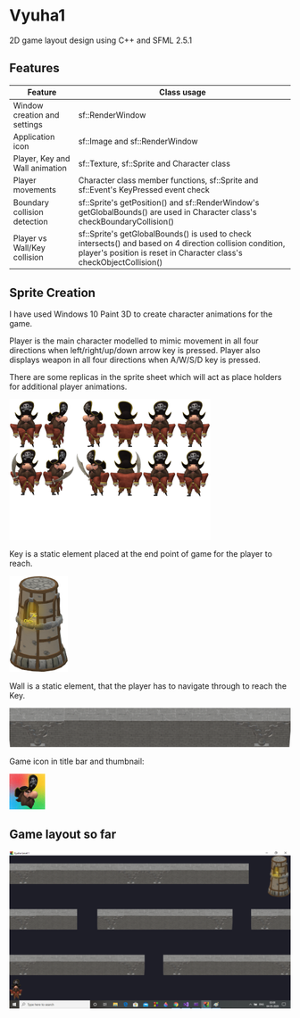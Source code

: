 # Vyuha1
2D game layout design using C++ and SFML 2.5.1

## Features
| Feature | Class usage |
| --- | --- |
| Window creation and settings | sf::RenderWindow |
| Application icon | sf::Image and sf::RenderWindow |
| Player, Key and Wall animation | sf::Texture, sf::Sprite and Character class |
| Player movements | Character class member functions, sf::Sprite and sf::Event's KeyPressed event check |
| Boundary collision detection | sf::Sprite's getPosition() and sf::RenderWindow's getGlobalBounds() are used in Character class's checkBoundaryCollision() |
| Player vs Wall/Key collision | sf::Sprite's getGlobalBounds() is used to check intersects() and based on 4 direction collision condition, player's position is reset in Character class's checkObjectCollision() |

## Sprite Creation
I have used Windows 10 Paint 3D to create character animations for the game.

Player is the main character modelled to mimic movement in all four directions when left/right/up/down arrow key is pressed. Player also displays weapon in all four directions when A/W/S/D key is pressed.

There are some replicas in the sprite sheet which will act as place holders for additional player animations.

![](pirate_sprite_sheet.png)

Key is a static element placed at the end point of game for the player to reach.

![](key.png)

Wall is a static element, that the player has to navigate through to reach the Key.

![](wall1.png)

Game icon in title bar and thumbnail:

![](pirateicon64.png)

## Game layout so far
![](screenshot_may4.png)
